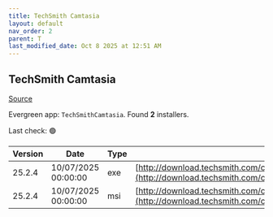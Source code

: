 ```yaml
---
title: TechSmith Camtasia
layout: default
nav_order: 2
parent: T
last_modified_date: Oct 8 2025 at 12:51 AM
---
```


## TechSmith Camtasia

[Source](https://www.techsmith.com/)

Evergreen app: `TechSmithCamtasia`. Found **2** installers.

Last check: 🟢

| Version | Date                | Type | URI                                                                                                                                                |
| ------- | ------------------- | ---- | -------------------------------------------------------------------------------------------------------------------------------------------------- |
| 25.2.4  | 10/07/2025 00:00:00 | exe  | [http://download.techsmith.com/camtasiastudio/releases/2524/camtasia.exe](http://download.techsmith.com/camtasiastudio/releases/2524/camtasia.exe) |
| 25.2.4  | 10/07/2025 00:00:00 | msi  | [http://download.techsmith.com/camtasiastudio/releases/2524/camtasia.msi](http://download.techsmith.com/camtasiastudio/releases/2524/camtasia.msi) |
